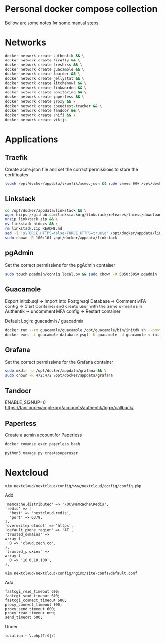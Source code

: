 # Personal docker compose collection

Bellow are some notes for some manual steps.

# Networks

```bash
docker network create authentik && \
docker network create firefly && \
docker network create freshrss && \
docker network create guacamole && \
docker network create hoarder && \
docker network create jellystat && \
docker network create kitchenowl && \
docker network create linkwarden && \
docker network create monitoring && \
docker network create paperless && \
docker network create proxy && \
docker network create speedtest-tracker && \
docker network create tandoor && \
docker network create unifi && \
docker network create wikijs

```

# Applications

## Traefik

Create acme.json file and set the correct permissions to store the certificates

```bash
touch /opt/docker/appdata/traefik/acme.json && sudo chmod 600 /opt/docker/appdata/traefik/acme.json
```

## Linkstack
```bash
cd /opt/docker/appdata/linkstack && \
wget https://github.com/linkstackorg/linkstack/releases/latest/download/linkstack.zip && \
unzip linkstack.zip && \
mv linkstack htdocs && \
rm linkstack.zip README.md
sed -i 's\FORCE_HTTPS=false\FORCE_HTTPS=true\g' /opt/docker/appdata/linkstack/htdocs/.env
sudo chown -R 100:101 /opt/docker/appdata/linkstack
```

## pgAdmin

Set the correct permissions for the pgAdmin container

```bash
sudo touch pgadmin/config_local.py && sudo chown -R 5050:5050 pgadmin
```

## Guacamole
Export initdb.sql -> Import into Postgresql Database -> Comment MFA config -> Start Container and create user with the same e-mail as in Authentik -> uncomment MFA config -> Restart container

Default Login: guacadmin / guacadmin

```bash
docker run --rm guacamole/guacamole /opt/guacamole/bin/initdb.sh --postgresql > initdb.sql
docker exec -i guacamole-database psql -U guacamole -d guacamole < initdb.sql
```
## Grafana

Set the correct permissions for the Grafana container

```bash
sudo mkdir -p /opt/docker/appdata/grafana && \
sudo chown -R 472:472 /opt/docker/appdata/grafana
```

## Tandoor
ENABLE_SIGNUP=0
https://tandoor.example.org/accounts/authentik/login/callback/

## Paperless

Create a admin account for Paperless

```bash
docker compose exec paperless bash
```

```bash
python3 manage.py createsuperuser
```

# Nextcloud 
```bash
vim nextcloud/nextcloud/config/www/nextcloud/config/config.php
```
Add
```
'memcache.distributed' => '\OC\Memcache\Redis',
'redis' => [
  'host' => 'nextcloud-redis',
  'port' => 6379,
],
'overwriteprotocol' => 'https',
'default_phone_region' => 'AT',
'trusted_domains' =>
array (
  0 => 'cloud.zech.co',
),
'trusted_proxies' =>
array (
  0 => '10.0.10.100',
),
```

```bash
vim nextcloud/nextcloud/config/nginx/site-confs/default.conf
```

Add
```nginx
fastcgi_read_timeout 600;
fastcgi_send_timeout 600;
fastcgi_connect_timeout 600;
proxy_connect_timeout 600;
proxy_send_timeout 600;
proxy_read_timeout 600;
send_timeout 600;
```

Under
```nginx
location ~ \.php(?:$|/)
```
